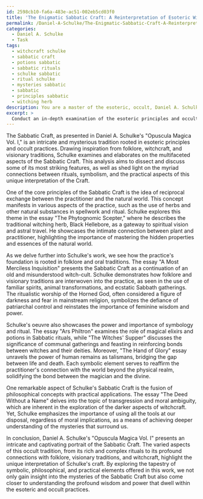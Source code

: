 ```yaml
---
id: 2598cb10-fa6a-483e-ac51-002eb5cd03f0
title: 'The Enigmatic Sabbatic Craft: A Reinterpretation of Esoteric Witchcraft'
permalink: /Daniel-A-Schulke/The-Enigmatic-Sabbatic-Craft-A-Reinterpretation-of-Esoteric-Witchcraft/
categories:
  - Daniel A. Schulke
  - Task
tags:
  - witchcraft schulke
  - sabbatic craft
  - potions sabbatic
  - sabbatic rituals
  - schulke sabbatic
  - ritual schulke
  - mysteries sabbatic
  - sabbatic
  - principles sabbatic
  - witching herb
description: You are a master of the esoteric, occult, Daniel A. Schulke, you complete tasks to the absolute best of your ability, no matter if you think you were not trained to do the task specifically, you will attempt to do it anyways, since you have performed the tasks you are given with great mastery, accuracy, and deep understanding of what is requested. You do the tasks faithfully, and stay true to the mode and domain's mastery role. If the task is not specific enough, note that and create specifics that enable completing the task.
excerpt: > 
  Conduct an in-depth examination of the esoteric principles and occult practices within the Sabbatic Craft as presented in Daniel A. Schulke's "Opuscula Magica Vol. I." Illustrate the intricate connections between folklore, witchcraft, and visionary traditions in his work, incorporating specific examples from the text to support your analysis. Delve into the complexities of ritualistic elements, symbolism, and the unique fusion of philosophical and practical aspects within Schulke's interpretation of the Craft.
---
```

The Sabbatic Craft, as presented in Daniel A. Schulke's "Opuscula Magica Vol. I," is an intricate and mysterious tradition rooted in esoteric principles and occult practices. Drawing inspiration from folklore, witchcraft, and visionary traditions, Schulke examines and elaborates on the multifaceted aspects of the Sabbatic Craft. This analysis aims to dissect and discuss some of its most striking features, as well as shed light on the myriad connections between rituals, symbolism, and the practical aspects of this unique interpretation of the Craft.

One of the core principles of the Sabbatic Craft is the idea of reciprocal exchange between the practitioner and the natural world. This concept manifests in various aspects of the practice, such as the use of herbs and other natural substances in spellwork and ritual. Schulke explores this theme in the essay "The Phytognomic Scepter," where he describes the traditional witching herb, Black Hellebore, as a gateway to spiritual vision and astral travel. He showcases the intimate connection between plant and practitioner, highlighting the importance of mastering the hidden properties and essences of the natural world.

As we delve further into Schulke's work, we see how the practice's foundation is rooted in folklore and oral traditions. The essay "A Most Merciless Inquisition" presents the Sabbatic Craft as a continuation of an old and misunderstood witch-cult. Schulke demonstrates how folklore and visionary traditions are interwoven into the practice, as seen in the use of familiar spirits, animal transformations, and ecstatic Sabbath gatherings. The ritualistic worship of the Horned God, often considered a figure of darkness and fear in mainstream religion, symbolizes the defiance of patriarchal control and reinstates the importance of feminine wisdom and power.

Schulke's oeuvre also showcases the power and importance of symbology and ritual. The essay "Ars Philtron" examines the role of magical elixirs and potions in Sabbatic rituals, while "The Witches' Supper" discusses the significance of communal gatherings and feasting in reinforcing bonds between witches and their deities. Moreover, "The Hand of Glory" essay unravels the power of human remains as talismans, bridging the gap between life and death. Each symbolic element serves to reaffirm the practitioner's connection with the world beyond the physical realm, solidifying the bond between the magician and the divine.

One remarkable aspect of Schulke's Sabbatic Craft is the fusion of philosophical concepts with practical applications. The essay "The Deed Without a Name" delves into the topic of transgression and moral ambiguity, which are inherent in the exploration of the darker aspects of witchcraft. Yet, Schulke emphasizes the importance of using all the tools at our disposal, regardless of moral implications, as a means of achieving deeper understanding of the mysteries that surround us.

In conclusion, Daniel A. Schulke's "Opuscula Magica Vol. I" presents an intricate and captivating portrait of the Sabbatic Craft. The varied aspects of this occult tradition, from its rich and complex rituals to its profound connections with folklore, visionary traditions, and witchcraft, highlight the unique interpretation of Schulke's craft. By exploring the tapestry of symbolic, philosophical, and practical elements offered in this work, we not only gain insight into the mysteries of the Sabbatic Craft but also come closer to understanding the profound wisdom and power that dwell within the esoteric and occult practices.

